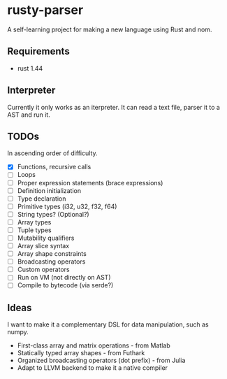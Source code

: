 # rusty-parser

A self-learning project for making a new language using Rust and nom.

## Requirements

* rust 1.44

## Interpreter

Currently it only works as an iterpreter. It can read a text file, parser it to a
AST and run it.

## TODOs

In ascending order of difficulty.

* [x] Functions, recursive calls
* [ ] Loops
* [ ] Proper expression statements (brace expressions)
* [ ] Definition initialization
* [ ] Type declaration
* [ ] Primitive types (i32, u32, f32, f64)
* [ ] String types? (Optional?)
* [ ] Array types
* [ ] Tuple types
* [ ] Mutability qualifiers
* [ ] Array slice syntax
* [ ] Array shape constraints
* [ ] Broadcasting operators
* [ ] Custom operators
* [ ] Run on VM (not directly on AST)
* [ ] Compile to bytecode (via serde?)

## Ideas

I want to make it a complementary DSL for data manipulation, such as numpy.

* First-class array and matrix operations - from Matlab
* Statically typed array shapes - from Futhark
* Organized broadcasting operators (dot prefix) - from Julia
* Adapt to LLVM backend to make it a native compiler

